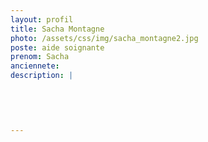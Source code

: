 ```yaml
---
layout: profil
title: Sacha Montagne
photo: /assets/css/img/sacha_montagne2.jpg
poste: aide soignante
prenom: Sacha
anciennete: 
description: |
 

  

  
---
```

